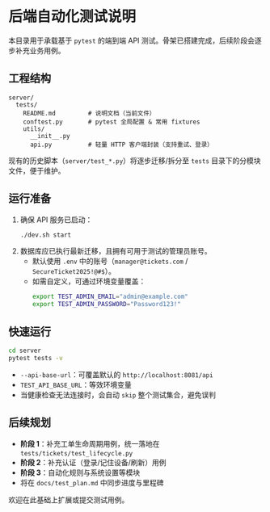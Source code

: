 # 后端自动化测试说明

本目录用于承载基于 `pytest` 的端到端 API 测试。骨架已搭建完成，后续阶段会逐步补充业务用例。

## 工程结构
```
server/
  tests/
    README.md         # 说明文档（当前文件）
    conftest.py       # pytest 全局配置 & 常用 fixtures
    utils/
      __init__.py
      api.py          # 轻量 HTTP 客户端封装（支持重试、登录）
```

现有的历史脚本（`server/test_*.py`）将逐步迁移/拆分至 `tests` 目录下的分模块文件，便于维护。

## 运行准备
1. 确保 API 服务已启动：
   ```bash
   ./dev.sh start
   ```
2. 数据库应已执行最新迁移，且拥有可用于测试的管理员账号。
   - 默认使用 `.env` 中的账号（`manager@tickets.com` / `SecureTicket2025!@#$`）。
   - 如需自定义，可通过环境变量覆盖：
     ```bash
     export TEST_ADMIN_EMAIL="admin@example.com"
     export TEST_ADMIN_PASSWORD="Password123!"
     ```

## 快速运行
```bash
cd server
pytest tests -v
```
- `--api-base-url`：可覆盖默认的 `http://localhost:8081/api`
- `TEST_API_BASE_URL`：等效环境变量
- 当健康检查无法连接时，会自动 `skip` 整个测试集合，避免误判

## 后续规划
- **阶段 1**：补充工单生命周期用例，统一落地在 `tests/tickets/test_lifecycle.py`
- **阶段 2**：补充认证（登录/记住设备/刷新）用例
- **阶段 3**：自动化规则与系统设置等模块
- 将在 `docs/test_plan.md` 中同步进度与里程碑

欢迎在此基础上扩展或提交测试用例。
